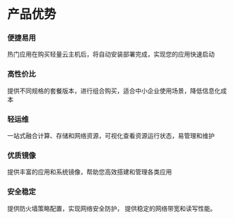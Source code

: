 # 产品优势

### 便捷易用

热门应用在购买轻量云主机后，将自动安装部署完成，实现您的应用快速启动

### 高性价比

提供不同规格的套餐版本，进行组合购买，适合中小企业使用场景，降低信息化成本

### 轻运维

一站式融合计算、存储和网络资源，可视化查看资源运行状态，易管理和维护

### 优质镜像

提供丰富的应用和系统镜像，帮助您高效搭建和管理各类应用

### 安全稳定

提供防火墙策略配置，实现网络安全防护， 提供稳定的网络带宽和读写性能。



